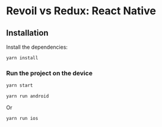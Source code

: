 # Revoil vs Redux: React Native

## Installation

Install the dependencies:

```bash
yarn install
```

### Run the project on the device

```bash
yarn start
```

```bash
yarn run android
```

Or

```bash
yarn run ios
```
